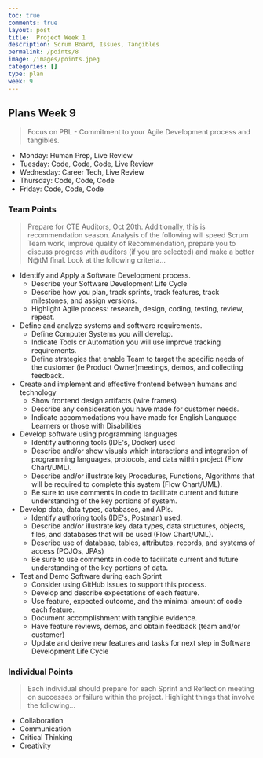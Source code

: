 ```yaml
---
toc: true
comments: true
layout: post
title:  Project Week 1
description: Scrum Board, Issues, Tangibles
permalink: /points/8
image: /images/points.jpeg
categories: []
type: plan
week: 9
---
```


## Plans Week 9
> Focus on PBL - Commitment to your Agile Development process and tangibles.
- Monday: Human Prep, Live Review
- Tuesday: Code, Code, Code, Live Review
- Wednesday: Career Tech, Live Review
- Thursday: Code, Code, Code
- Friday: Code, Code, Code

### Team Points
> Prepare for CTE Auditors, Oct 20th.  Additionally, this is recommendation season.  Analysis of the following will speed Scrum Team work, improve quality of Recommendation, prepare you to discuss progress with auditors (if you are selected) and make a better N@tM final.   Look at the following criteria...
- Identify and Apply a Software Development process.  
    - Describe your Software Development Life Cycle 
    - Describe how you plan, track sprints, track features, track milestones, and assign versions.
    - Highlight Agile process: research, design, coding, testing, review, repeat.
- Define and analyze systems and software requirements.
    - Define Computer Systems you will develop.
    - Indicate Tools or Automation you will use improve tracking requirements.
    - Define strategies that enable Team to target the specific needs of the customer (ie Product Owner)meetings, demos, and collecting feedback.
- Create and implement and effective frontend between humans and technology
    - Show frontend design artifacts (wire frames)
    - Describe any consideration you have made for customer needs.
    - Indicate accommodations you have made for English Language Learners or those with Disabilities
- Develop software using programming languages
    - Identify authoring tools (IDE's, Docker) used
    - Describe and/or show visuals which interactions and integration of programming languages, protocols, and data within project (Flow Chart/UML).
    - Describe and/or illustrate key Procedures, Functions, Algorithms that will be required to complete this system (Flow Chart/UML).
    - Be sure to use comments in code to facilitate current and future understanding of the key portions of system.
- Develop data, data types, databases, and APIs.
    - Identify authoring tools (IDE's, Postman) used.
    - Describe and/or illustrate key data types, data structures, objects, files, and databases that will be used (Flow Chart/UML).
    - Describe use of database, tables, attributes, records, and systems of access (POJOs, JPAs)
    - Be sure to use comments in code to facilitate current and future understanding of the key portions of data.
- Test and Demo Software during each Sprint
    - Consider using GitHub Issues to support this process.
    - Develop and describe expectations of each feature.
    - Use feature, expected outcome, and the minimal amount of code each feature.
    - Document accomplishment with tangible evidence.
    - Have feature reviews, demos, and obtain feedback (team and/or customer)
    - Update and derive new features and tasks for next step in Software Development Life Cycle

### Individual Points
> Each individual should prepare for each Sprint and Reflection meeting on successes or failure within the project.  Highlight things that involve the following...
- Collaboration 
- Communication 
- Critical Thinking 
- Creativity





